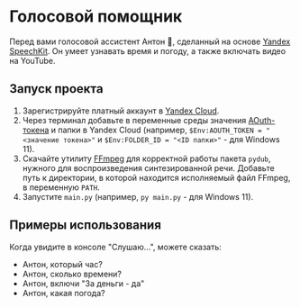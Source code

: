 # Голосовой помощник

Перед вами голосовой ассистент Антон 🙋, сделанный на основе [Yandex SpeechKit](https://cloud.yandex.ru/services/speechkit).
Он умеет узнавать время и погоду, а также включать видео на YouTube.

## Запуск проекта

1. Зарегистрируйте платный аккаунт в [Yandex Cloud](https://cloud.yandex.ru/).
2. Через терминал добавьте в переменные среды значения [AOuth-токена](https://cloud.yandex.com/en-ru/docs/iam/operations/iam-token/create) и папки в Yandex Cloud (например, `$Env:AOUTH_TOKEN = "<значение токена>"` и `$Env:FOLDER_ID = "<ID папки>"` - для Windows 11).
4. Скачайте утилиту [FFmpeg](https://www.ffmpeg.org/download.html) для корректной работы пакета `pydub`, нужного для воспроизведения синтезированной речи. Добавьте путь к директории, в которой находится исполняемый файл FFmpeg, в переменную `PATH`.
5. Запустите `main.py` (например, `py main.py` - для Windows 11).

## Примеры использования

Когда увидите в консоле "Слушаю...", можете сказать:
- Антон, который час?
- Антон, сколько времени?
- Антон, включи "За деньги - да"
- Антон, какая погода?
